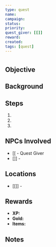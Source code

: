 ```yaml
---
type: quest
name:
campaign:
status:
priority:
quest_giver: [[]]
reward:
created:
tags: [quest]
---
```


#

## Objective

## Background

## Steps
1.
2.
3.

## NPCs Involved
- [[ - Quest Giver
- []] -

## Locations
- [[]] -

## Rewards
- **XP:**
- **Gold:**
- **Items:**

## Notes

